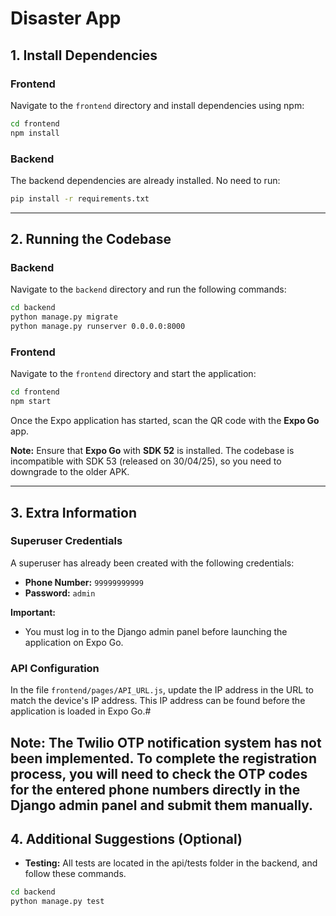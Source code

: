 # Disaster App

## 1. Install Dependencies

### Frontend
Navigate to the `frontend` directory and install dependencies using npm:
```bash
cd frontend
npm install
```

### Backend
The backend dependencies are already installed. No need to run:
```bash
pip install -r requirements.txt
```

---

## 2. Running the Codebase

### Backend
Navigate to the `backend` directory and run the following commands:
```bash
cd backend
python manage.py migrate
python manage.py runserver 0.0.0.0:8000
```

### Frontend
Navigate to the `frontend` directory and start the application:
```bash
cd frontend
npm start
```

Once the Expo application has started, scan the QR code with the **Expo Go** app.

**Note:** Ensure that **Expo Go** with **SDK 52** is installed. The codebase is incompatible with SDK 53 (released on 30/04/25), so you need to downgrade to the older APK.

---

## 3. Extra Information

### Superuser Credentials
A superuser has already been created with the following credentials:
- **Phone Number:** `99999999999`
- **Password:** `admin`

**Important:**
- You must log in to the Django admin panel before launching the application on Expo Go.

### API Configuration
In the file `frontend/pages/API_URL.js`, update the IP address in the URL to match the device's IP address. This IP address can be found before the application is loaded in Expo Go.#

**Note:** The Twilio OTP notification system has not been implemented. To complete the registration process, you will need to check the OTP codes for the entered phone numbers directly in the Django admin panel and submit them manually.
---

## 4. Additional Suggestions (Optional)

- **Testing:** All tests are located in the api/tests folder in the backend, and follow these commands.
```bash
cd backend
python manage.py test
```



